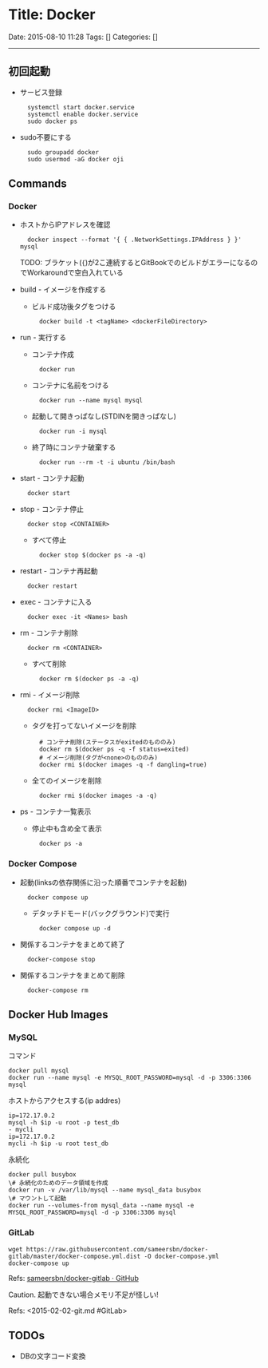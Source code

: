 # Title: Docker

Date: 2015-08-10 11:28
Tags: []
Categories: []

---

## 初回起動

- サービス登録

        systemctl start docker.service
        systemctl enable docker.service
        sudo docker ps

- sudo不要にする

        sudo groupadd docker
        sudo usermod -aG docker oji

## Commands

### Docker

- ホストからIPアドレスを確認

        docker inspect --format '{ { .NetworkSettings.IPAddress } }' mysql
    TODO: ブラケット(`{`)が2こ連続するとGitBookでのビルドがエラーになるのでWorkaroundで空白入れている

- build - イメージを作成する
    - ビルド成功後タグをつける

            docker build -t <tagName> <dockerFileDirectory>

- run - 実行する
    - コンテナ作成

            docker run

    - コンテナに名前をつける

            docker run --name mysql mysql

    - 起動して開きっぱなし(STDINを開きっぱなし)

            docker run -i mysql

    - 終了時にコンテナ破棄する

            docker run --rm -t -i ubuntu /bin/bash

- start - コンテナ起動

        docker start

- stop - コンテナ停止

        docker stop <CONTAINER>

    - すべて停止

            docker stop $(docker ps -a -q)

- restart - コンテナ再起動

        docker restart

- exec - コンテナに入る

        docker exec -it <Names> bash

- rm - コンテナ削除

        docker rm <CONTAINER>

    - すべて削除

            docker rm $(docker ps -a -q)

- rmi - イメージ削除

        docker rmi <ImageID>

    - タグを打ってないイメージを削除

            # コンテナ削除(ステータスがexitedのもののみ)
            docker rm $(docker ps -q -f status=exited)
            # イメージ削除(タグが<none>のもののみ)
            docker rmi $(docker images -q -f dangling=true)

    - 全てのイメージを削除

            docker rmi $(docker images -a -q)

- ps - コンテナ一覧表示
    - 停止中も含め全て表示

            docker ps -a

### Docker Compose

- 起動(linksの依存関係に沿った順番でコンテナを起動)

        docker compose up

    - デタッチドモード(バックグラウンド)で実行

            docker compose up -d

- 関係するコンテナをまとめて終了

        docker-compose stop

- 関係するコンテナをまとめて削除

        docker-compose rm

## Docker Hub Images

### MySQL

コマンド

    docker pull mysql
    docker run --name mysql -e MYSQL_ROOT_PASSWORD=mysql -d -p 3306:3306 mysql

ホストからアクセスする(ip addres)

    ip=172.17.0.2
    mysql -h $ip -u root -p test_db
    - mycli
    ip=172.17.0.2
    mycli -h $ip -u root test_db

永続化

    docker pull busybox
    \# 永続化のためのデータ領域を作成
    docker run -v /var/lib/mysql --name mysql_data busybox
    \# マウントして起動
    docker run --volumes-from mysql_data --name mysql -e MYSQL_ROOT_PASSWORD=mysql -d -p 3306:3306 mysql

### GitLab

    wget https://raw.githubusercontent.com/sameersbn/docker-gitlab/master/docker-compose.yml.dist -O docker-compose.yml
    docker-compose up

Refs: [sameersbn/docker-gitlab · GitHub](https://github.com/sameersbn/docker-gitlab)

Caution. 起動できない場合メモリ不足が怪しい!

Refs: <2015-02-02-git.md #GitLab>

## TODOs

- DBの文字コード変換

